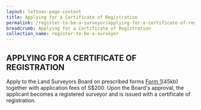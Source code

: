 ```yaml
---
layout: leftnav-page-content
title: Applying for a Certificate of Registration
permalink: /register-to-be-a-surveyor/applying-for-a-certificate-of-registration/
breadcrumb: Applying for a Certificate of Registration
collection_name: register-to-be-a-surveyor
---
```


APPLYING FOR A CERTIFICATE OF REGISTRATION
---

Apply to the Land Surveyors Board on prescribed forms [Form 1](/files/LSBForm1-Application-for-Registration.doc)(45kb) together with application fees of S$200. Upon the Board's approval, the applicant becomes a registered surveyor and is issued with a certificate of registration.
